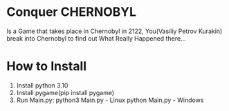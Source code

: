 # Conquer CHERNOBYL 
 Is a Game that takes place in Chernobyl in 2122, You(Vasiliy Petrov Kurakin) break into Chernobyl to find out What
 Really Happened there...

# How to Install
1. Install python 3.10
2. Install pygame(pip install pygame)
3. Run Main.py:
python3 Main.py - Linux
python Main.py - Windows 